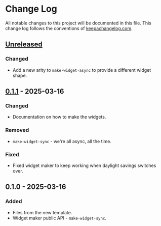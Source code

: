 # Change Log
All notable changes to this project will be documented in this file. This change log follows the conventions of [keepachangelog.com](http://keepachangelog.com/).

## [Unreleased]
### Changed
- Add a new arity to `make-widget-async` to provide a different widget shape.

## [0.1.1] - 2025-03-16
### Changed
- Documentation on how to make the widgets.

### Removed
- `make-widget-sync` - we're all async, all the time.

### Fixed
- Fixed widget maker to keep working when daylight savings switches over.

## 0.1.0 - 2025-03-16
### Added
- Files from the new template.
- Widget maker public API - `make-widget-sync`.

[Unreleased]: https://sourcehost.site/your-name/zero/compare/0.1.1...HEAD
[0.1.1]: https://sourcehost.site/your-name/zero/compare/0.1.0...0.1.1
